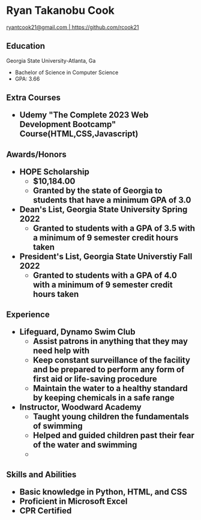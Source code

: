 <!DOCTYPE html>
<html lang="en">
<head>
<title>Ryan Cook Resume</title>
<meta charset="UTF-8">
<link rel="stylesheet" href="./main.css" />
</head>
  
<body>
    <h1>Ryan Takanobu Cook</h1>
    <a href="ryantcook21@gmail.com">ryantcook21@gmail.com | </a><a href="https://github.com/rcook21">https://github.com/rcook21</a>
    <h2>Education</h2>
    <p>Georgia State University-Atlanta, Ga
        <ul>
            <li>Bachelor of Science in Computer Science</li>
            <li>GPA: 3.66</li>
        </ul>
    </p>
    <h2>Extra Courses
        <ul>
            <li>Udemy "The Complete 2023 Web Development Bootcamp" Course(HTML,CSS,Javascript)</li>
        </ul>
    </h2>
    <h2>Awards/Honors
        <ul>
            <li>HOPE Scholarship
                <ul>
                    <li>$10,184.00</li>
                    <li>Granted by the state of Georgia to students that have a minimum GPA of 3.0</li>
                </ul>
            </li>
            <li>Dean's List, Georgia State University Spring 2022
                <ul>
                    <li>Granted to students with a GPA of 3.5 with a minimum of 9 semester credit hours taken</li>
                </ul>
            </li>
            <li>President's List, Georgia State Universtiy Fall 2022
                <ul>
                    <li>Granted to students with a GPA of 4.0 with a minimum of 9 semester credit hours taken</li>
                </ul>
            </li>
        </ul>
    </h2>
    <h2>Experience
        <ul>
            <li>Lifeguard, Dynamo Swim Club
                <ul>
                    <li>Assist patrons in anything that they may need help with</li>
                    <li>Keep constant surveillance of the facility and be prepared to perform any form of first aid or life-saving procedure</li>
                    <li>Maintain the water to a healthy standard by keeping chemicals in a safe range</li>
                </ul>
            </li>
            <li>Instructor, Woodward Academy
                <ul>
                    <li>Taught young children the fundamentals of swimming</li>
                    <li>Helped and guided children past their fear of the water and swimming</li>
                    <li></li>
                </ul>
            </li>
        </ul>
    </h2>
    <h2>Skills and Abilities
        <ul>
            <li>Basic knowledge in Python, HTML, and CSS</li>
            <li>Proficient in Microsoft Excel</li>
            <li>CPR Certified</li>
        </ul>
    </h2>

</body>
</html>
